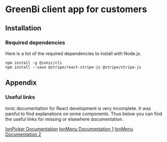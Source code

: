 # GreenBi client app for customers

## Installation

### Required dependencies

Here is a list of the required dependencies to install with Node.js.

```
npm install -g @ionic/cli
npm install --save @stripe/react-stripe-js @stripe/stripe-js
```

## Appendix

### Useful links

Ionic documentation for React development is very incomplete. It was painful to find explanations on some components.
Thus below you can find the useful links for missing or elsewhere documentation.

[IonPicker Documentation](https://dev.to/ionic/ionic-react-picker-example-877)
[IonMenu Documentation 1](https://www.positronx.io/add-dynamic-side-menu-in-ionic-with-active-class/)
[IonMenu Documentation 2](https://www.smashingmagazine.com/2019/08/building-mobile-apps-ionic-react/)
